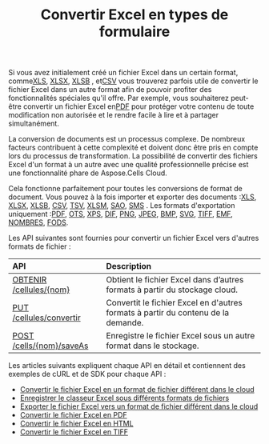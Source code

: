 ﻿---
title: Convertir Excel en types de formulaire
second_title: Aspose.Cells Cloud Documen
linktitle: Conversion
type: docs
url: /fr/convert/
aliases: [/convert-excel/]
keywords: Convert excel files to kinds of format files
description: Aspose.Cells Cloud REST API prend en charge la conversion de fichiers Excel en types de fichiers de format. Le SDK prend en charge différents types de langages de développement. Ils incluent Android, C#, Go, Java, NodeJS, Perl, PHP, Python, Ruby et Swift.
weight: 30
---
 Si vous avez initialement créé un fichier Excel dans un certain format, comme[XLS](https://docs.fileformat.com/spreadsheet/xls/), [XLSX](https://docs.fileformat.com/spreadsheet/xlsx/), [XLSB](https://docs.fileformat.com/spreadsheet/xlsb/) , et[CSV](https://docs.fileformat.com/spreadsheet/csv/) vous trouverez parfois utile de convertir le fichier Excel dans un autre format afin de pouvoir profiter des fonctionnalités spéciales qu'il offre. Par exemple, vous souhaiterez peut-être convertir un fichier Excel en[PDF](https://docs.fileformat.com/pdf/) pour protéger votre contenu de toute modification non autorisée et le rendre facile à lire et à partager simultanément.

 La conversion de documents est un processus complexe. De nombreux facteurs contribuent à cette complexité et doivent donc être pris en compte lors du processus de transformation. La possibilité de convertir des fichiers Excel d'un format à un autre avec une qualité professionnelle précise est une fonctionnalité phare de Aspose.Cells Cloud.

 Cela fonctionne parfaitement pour toutes les conversions de format de document. Vous pouvez à la fois importer et exporter des documents :[XLS](https://docs.fileformat.com/spreadsheet/xls/), [XLSX](https://docs.fileformat.com/spreadsheet/xlsx/), [XLSB](https://docs.fileformat.com/spreadsheet/xlsb/), [CSV](https://docs.fileformat.com/spreadsheet/csv/), [TSV](https://docs.fileformat.com/spreadsheet/tsv/), [XLSM](https://docs.fileformat.com/spreadsheet/xlsm/), [SAO](https://docs.fileformat.com/spreadsheet/ods/), [SMS](https://docs.fileformat.com/word-processing/txt/) . Les formats d'exportation uniquement :[PDF](https://docs.fileformat.com/pdf/), [OTS](https://docs.fileformat.com/spreadsheet/ots/), [XPS](https://docs.fileformat.com/page-description-language/xps/), [DIF](https://docs.fileformat.com/spreadsheet/dif/), [PNG](https://docs.fileformat.com/Image/png/), [JPEG](https://docs.fileformat.com/image/jpeg/), [BMP](https://docs.fileformat.com/image/bmp/), [SVG](https://docs.fileformat.com/page-description-language/svg/), [TIFF](https://docs.fileformat.com/image/tiff/), [EMF](https://docs.fileformat.com/image/emf/), [NOMBRES](https://docs.fileformat.com/spreadsheet/numbers/), [FODS](https://docs.fileformat.com/spreadsheet/fods/).

Les API suivantes sont fournies pour convertir un fichier Excel vers d'autres formats de fichier :

|API|Description|
|:- |:- |
|[OBTENIR /cellules/{nom}](https://apireference.aspose.cloud/cells/#/Workbook/GetWorkBook)|Obtient le fichier Excel dans d’autres formats à partir du stockage cloud.|
|[PUT /cellules/convertir](https://apireference.aspose.cloud/cells/#/Workbook/PutConvertWorkBook)|Convertit le fichier Excel en d'autres formats à partir du contenu de la demande.|
|[POST /cells/{nom}/saveAs](https://apireference.aspose.cloud/cells/#/SaveAs/PostDocumentSaveAs)|Enregistre le fichier Excel sous un autre format dans le stockage.|

Les articles suivants expliquent chaque API en détail et contiennent des exemples de cURL et de SDK pour chaque API :

- [Convertir le fichier Excel en un format de fichier différent dans le cloud](/cells/fr/convert/excel-to-different-formats/)
- [Enregistrer le classeur Excel sous différents formats de fichiers](/cells/fr/saveas-other-formats/)
- [Exporter le fichier Excel vers un format de fichier différent dans le cloud](/cells/fr/export-different-formats/)
- [Convertir le fichier Excel en PDF](/cells/fr/convert/excel-to-pdf)
- [Convertir le fichier Excel en HTML](/cells/fr/convert/excel-to-html)
- [Convertir le fichier Excel en TIFF](/cells/fr/convert/excel-to-tiff)
